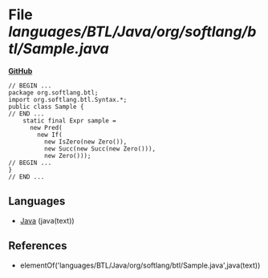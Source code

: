 # File _languages/BTL/Java/org/softlang/btl/Sample.java_
**[GitHub](https://github.com/softlang/yas/blob/master/languages/BTL/Java/org/softlang/btl/Sample.java)**
```
// BEGIN ...
package org.softlang.btl;
import org.softlang.btl.Syntax.*;
public class Sample {
// END ...
    static final Expr sample =
      new Pred(
        new If(
          new IsZero(new Zero()),
          new Succ(new Succ(new Zero())),
          new Zero()));
// BEGIN ...
}
// END ...
```

## Languages
* [Java](../languages/Java.md) (java(text))

## References
* elementOf('languages/BTL/Java/org/softlang/btl/Sample.java',java(text))
